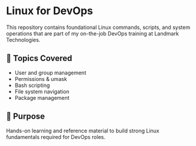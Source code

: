 # Linux for DevOps

This repository contains foundational Linux commands, scripts, and system operations that are part of my on-the-job DevOps training at Landmark Technologies.

## 📂 Topics Covered
- User and group management
- Permissions & umask
- Bash scripting
- File system navigation
- Package management

## 🧠 Purpose
Hands-on learning and reference material to build strong Linux fundamentals required for DevOps roles.
